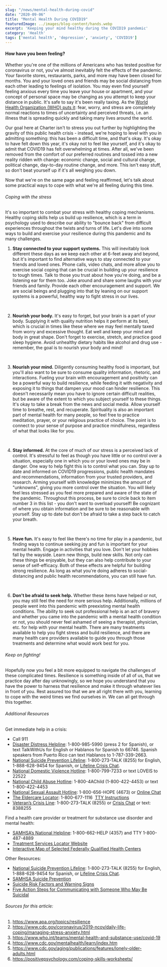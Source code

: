```yaml
---
slug: "/news/mental-health-during-covid"
date: "2020-09-06"
title: "Mental Health During COVID19"
featuredImage: ../images/blog-content/hands.webp
excerpt: 'Keeping your mind healthy during the COVID19 pandemic'
category: 'Health'
tags: ['mental health', 'depression', 'anxiety', 'COVID19']
---
```

#### How have you been feeling? 
Whether you're one of the millions of Americans who has tested positive for coronavirus or not, you've almost inevitably felt the effects of the pandemic. Your favorite stores, restaurants, parks, and more may have been closed for months. You and your loved ones and friends may be social distancing from each other leading to feelings of isolation. You may even find yourself feeling anxious every time you leave your house or apartment, and your concept of personal space may be changing as you attempt to keep your distance in public. It's safe to say it's been really taxing. As the <a href='https://www.who.int/teams/mental-health-and-substance-use/covid-19' target='_blank' rel='noopenner noreferrer'>World Health Organization (WHO) puts it</a>: fear, worry, and stress are completely normal reactions to times of uncertainty and perceived threats, i.e. an illness that is spreading quickly and taking many lives around the world. 

Our goal here at Charter isn't to stress you out further by highlighting the gravity of this public health crisis - instead, we're hoping to level with you in admitting something: this has been a difficult time, and that's okay. It's okay to have felt down this year, it's okay not to feel like yourself, and it's okay to admit that COVID19 has felt overwhelming at times. After all, we've been removed from the comfort of our preferred routines and tossed into a new reality ridden with change: economic change, social and cultural change, political change, day-to-day routine change, and more. This isn't easy stuff, so don't beat yourself up if it's all weighing you down. 

Now that we're on the same page and feeling reaffirmed, let's talk about some practical ways to cope with what we're all feeling during this time. 

###### Coping with the stress
It's so important to combat your stress with healthy coping mechanisms. Healthy coping skills help us build up resilience, which is a term in psychology used to describe our ability to "bounce back" from difficult experiences throughout the twists and turns of life. Let's dive into some ways to build and exercise your resilience during this pandemic and its many challenges. 

1. **Stay connected to your support systems.** This will inevitably look different these days as we keep each other at 6-feet away and beyond, but it's important to find alternative ways to stay connected to your friends and loved ones. Phone calls, video chats, and more allow you to exercise social coping that can be crucial in building up your resilience to tough times. Talk to those you trust about how you're doing, and be a listening ear for them too. Joke around and share some laughs with your friends and family. Provide each other encouragement and support. We are social beings and plugging into that by leaning on our support systems is a powerful, healthy way to fight stress in our lives.  
<br/>

2. **Nourish your body.** It's easy to forget, but your brain is a part of your body. Supplying it with quality nutrition helps it perform at its best, which is crucial in times like these where we may feel mentally taxed from worry and excessive thought. Eat well and keep your mind and body in great shape. Don't forget to exercise, stretch, and practice good sleep hygiene. Avoid unhealthy dietary habits like alcohol and drug use - remember, the goal is to nourish your body and mind!  
<br/>

3. **Nourish your mind.** Diligently consuming healthy food is important, but you'll also want to be sure to consume quality information, rhetoric, and interactions. Fueling your brain with encouragement and positivity can be a powerful way to build resilience, while feeding it with negativity and exposing it to things that dampen your mood can hinder resilience. This doesn't necessarily mean you have to ignore certain difficult realities, but be aware of the extent to which you subject yourself to these things. It's okay to take a break from the news and social media. Allow yourself time to breathe, rest, and recuperate. Spirituality is also an important part of mental health for many people, so feel free to practice meditation, prayer, or your religious practice of choice. The point is to connect to your sense of purpose and practice mindfulness, regardless of what that looks like for you.  
<br/>

4. **Stay informed.** At the core of much of our stress is a perceived lack of control. It's stressful to feel as though you have little or no control over a situation, especially one in which you or your loved ones may be in danger. One way to help fight this is to control what you can. Stay up to date and informed on COVID19 progressions, public health mandates and recommendations, information from your trusted providers, and research. Arming yourself with knowledge minimizes the amount of "unknowns", giving you more control over the situation. You will likely feel less stressed as you feel more prepared and aware of the state of the pandemic. Throughout this process, be sure to circle back to item number 3 in this list - you don't want to overload yourself! Be cognizant of where you obtain information and be sure to be reasonable with yourself. Stay up to date but don't be afraid to take a step back to catch your breath.   
<br/>

5. **Have fun.** It's easy to feel like there's no time for play in a pandemic, but finding ways to continue seeking joy and fun is important for your mental health. Engage in activities that you love. Don't let your hobbies fall by the wayside. Learn new things, build new skills. Not only can these things be enjoyable, but they can also help contribute to your sense of self-efficacy. Both of these effects are helpful for building strong resilience. As long as what you're doing adheres to social-distancing and public health recommendations, you can still have fun.  
<br/>

6. **Don't be afraid to seek help.**  Whether these items have helped or not, you may still feel the need for more serious help. Additionally, millions of people went into this pandemic with preexisting mental health conditions. The ability to seek out professional help is an act of bravery and whether you came into the pandemic with a mental health condition or not, you should never feel ashamed of seeing a therapist, physician, etc. for help with your mental health. There are many treatments available to help you fight stress and build resilience, and there are many health care providers available to guide you through those treatments and determine what would work best for you. 


###### Keep on fighting! 
Hopefully now you feel a bit more equipped to navigate the challenges of these complicated times. Resilience is something inside of all of us, that we practice day after day unknowingly, so we hope you understand that you have the power to harness that resilience and make it through whatever lies in front of you. Rest assured too that we are all right there with you, learning to cope with the weird times we find ourselves in. We can all get through this together. 


###### Additional Resources
Get immediate help in a crisis: 

- Call 911
- <a href='https://www.samhsa.gov/disaster-preparedness' target='_blank' rel='noopenner noreferrer'>Disaster Distress Helpline</a>: 1-800-985-5990 (press 2 for Spanish), or text TalkWithUs for English or Hablanos for Spanish to 66746. Spanish speakers from Puerto Rico can text Hablanos to 1-787-339-2663.
- <a href='http://www.suicidepreventionlifeline.org/' target='_blank' rel='noopenner noreferrer'>National Suicide Prevention Lifeline</a>: 1-800-273-TALK (8255) for English, 1-888-628-9454 for Spanish, or <a href='http://www.suicidepreventionlifeline.org/GetHelp/LifelineChat.aspx' target='_blank' rel='noopenner noreferrer'>Lifeline Crisis Chat</a>.
- <a href='https://www.thehotline.org/' target='_blank' rel='noopenner noreferrer'>National Domestic Violence Hotline</a>: 1-800-799-7233 or text LOVEIS to 22522
- <a href='https://www.childhelp.org/hotline/' target='_blank' rel='noopenner noreferrer'>National Child Abuse Hotline</a>: 1-800-4AChild (1-800-422-4453) or text 1-800-422-4453
- <a href='https://rainn.org/' target='_blank' rel='noopenner noreferrer'>National Sexual Assault Hotline</a>: 1-800-656-HOPE (4673) or <a href='https://hotline.rainn.org/online' target='_blank' rel='noopenner noreferrer'>Online Chat</a>
- <a href='https://eldercare.acl.gov/Public/Index.aspx' target='_blank' rel='noopenner noreferrer'>The Eldercare Locator</a>: 1-800-677-1116  <a href='https://eldercare.acl.gov/Public/About/Contact_Info/Index.aspx' target='_blank' rel='noopenner noreferrer'>TTY Instructions</a>
- <a href='https://www.veteranscrisisline.net/' target='_blank' rel='noopenner noreferrer'>Veteran’s Crisis Line</a>: 1-800-273-TALK (8255) or <a href='https://www.veteranscrisisline.net/get-help/chat' target='_blank' rel='noopenner noreferrer'>Crisis Chat</a> or text: 8388255
	
Find a health care provider or treatment for substance use disorder and mental health: 

- <a href='https://www.samhsa.gov/find-help/national-helpline' target='_blank' rel='noopenner noreferrer'>SAMHSA’s National Helpline</a>: 1-800-662-HELP (4357) and TTY 1-800-487-4889
- <a href='https://findtreatment.samhsa.gov/' target='_blank' rel='noopenner noreferrer'>Treatment Services Locator Website</a>
- <a href='https://data.cms.gov/Government/Map-Selected-Federally-Qualified-Health-Center-FQH/hqut-bhwm' target='_blank' rel='noopenner noreferrer'>Interactive Map of Selected Federally Qualified Health Centers</a>
	
Other Resources:

- <a href='http://www.suicidepreventionlifeline.org/' target='_blank' rel='noopenner noreferrer'>National Suicide Prevention Lifeline</a>: 1-800-273-TALK (8255) for English, 1-888-628-9454 for Spanish, or <a href='http://www.suicidepreventionlifeline.org/GetHelp/LifelineChat.aspx' target='_blank' rel='noopenner noreferrer'>Lifeline Crisis Chat</a>.
- <a href='https://www.samhsa.gov/find-help/suicide-prevention' target='_blank' rel='noopenner noreferrer'>SAMHSA Suicide Prevention</a>
- <a href='https://afsp.org/risk-factors-and-warning-signs' target='_blank' rel='noopenner noreferrer'>Suicide Risk Factors and Warning Signs</a>
- <a href='https://www.bethe1to.com/bethe1to-steps-evidence/' target='_blank' rel='noopenner noreferrer'>Five Action Steps for Communicating with Someone Who May Be Suicidal</a>


###### Sources for this article:
1. https://www.apa.org/topics/resilience
2. https://www.cdc.gov/coronavirus/2019-ncov/daily-life-coping/managing-stress-anxiety.html
3. https://www.who.int/teams/mental-health-and-substance-use/covid-19
4. https://www.cdc.gov/mentalhealth/learn/index.htm
5. https://www.cdc.gov/aging/publications/features/lonely-older-adults.html
6. https://positivepsychology.com/coping-skills-worksheets/